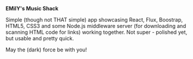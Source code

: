 <b>EMilY's Music Shack</b>

Simple (though not THAT simple) app showcasing React, Flux, Boostrap, HTML5, CSS3 and some Node.js middleware server (for downloading and scanning HTML code for links) working together.
Not super - polished yet, but usable and pretty quick.

May the (dark) force be with you!
